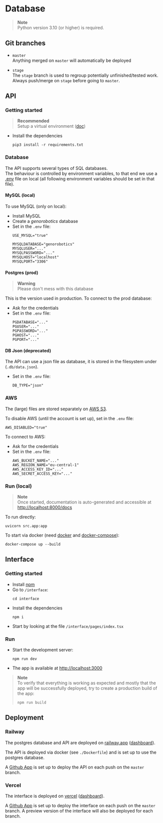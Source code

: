 # Database

> **Note**  
> Python version 3.10 (or higher) is required.

## Git branches

* `master`  
  Anything merged on `master` will automatically be deployed

* `stage`  
  The `stage` branch is used to regroup potentially unfinished/tested work.  
  Always push/merge on `stage` before going to `master`.

## API

### Getting started

> **Recommended**  
> Setup a virtual environment ([doc](https://docs.python.org/3.10/library/venv.html))

* Install the dependencies
    ```
    pip3 install -r requirements.txt
    ```

### Database

The API supports several types of SQL databases.  
The behaviour is controlled by environment variables, to that end we use a [.env](https://dev.to/jakewitcher/using-env-files-for-environment-variables-in-python-applications-55a1) file on local (all following environment variables should be set in that file).

#### MySQL (local)

To use MySQL (only on local):

* Install MySQL
* Create a *genorobotics* database
* Set in the `.env` file:
    ```
    USE_MYSQL="true"

    MYSQLDATABASE="genorobotics"
    MYSQLUSER="..."
    MYSQLPASSWORD="..."
    MYSQLHOST="localhost"
    MYSQLPORT="3306"
    ```

#### Postgres (prod)

> **Warning**  
> Please don't mess with this database

This is the version used in production.
To connect to the prod database:
* Ask for the credentials
* Set in the `.env` file:
    ```
    PGDATABASE="..."
    PGUSER="..."
    PGPASSWORD="..."
    PGHOST="..."
    PGPORT="..."
    ```

#### DB Json (deprecated)

The API can use a json file as database, it is stored in the filesystem
under (`.db/data.json`).

* Set in the `.env` file:
    ```
    DB_TYPE="json"
    ```

### AWS

The (large) files are stored separately on [AWS S3](https://aws.amazon.com/s3/).

To disable AWS (until the account is set up), set in the `.env` file:
```
AWS_DISABLED="true"
```

To connect to AWS:
* Ask for the credentials
* Set in the `.env` file:
    ```
    AWS_BUCKET_NAME="..."
    AWS_REGION_NAME="eu-central-1"
    AWS_ACCESS_KEY_ID="..."
    AWS_SECRET_ACCESS_KEY="..."
    ```



### Run (local)

> **Note**  
> Once started, documentation is auto-generated and accessible at [http://localhost:8000/docs](http://localhost:8000/docs)

To run directly:
```
uvicorn src.app:app
```

To start via docker (need [docker](https://www.docker.com/) and [docker-compose](https://docs.docker.com/compose/)):
```
docker-compose up --build
```

## Interface

### Getting started

* Install [npm](https://docs.npmjs.com/downloading-and-installing-node-js-and-npm)
* Go to `/interface`: 
    ```
    cd interface
    ```
* Install the dependencies
    ```
    npm i
    ```
* Start by looking at the file `/interface/pages/index.tsx`

### Run

* Start the development server:
    ```
    npm run dev
    ```
* The app is available at [http://localhost:3000](http://localhost:3000)

> **Note**  
> To verify that everything is working as expected and mostly that the app will be successfully deployed, try to create a production build of the app:
> ```
> npm run build
> ```

## Deployment

### Railway

The postgres database and API are deployed on [railway.app](https://railway.app) ([dashboard](https://railway.app/project/61f3ab90-4587-4fa7-bfba-20fb3255182a)).

The API is deployed via docker (see `./Dockerfile`) and is set up to use the postgres database.

A [Github App](https://docs.github.com/en/apps/creating-github-apps/creating-github-apps/about-apps) is set up to deploy the API on each push on the `master` branch.

### Vercel

The interface is deployed on [vercel](https://vercel.com/) ([dashboard](https://vercel.com/database/database)).

A [Github App](https://docs.github.com/en/actions) is set up to deploy the interface on each push on the `master` branch.
A preview version of the interface will also be deployed for each branch.